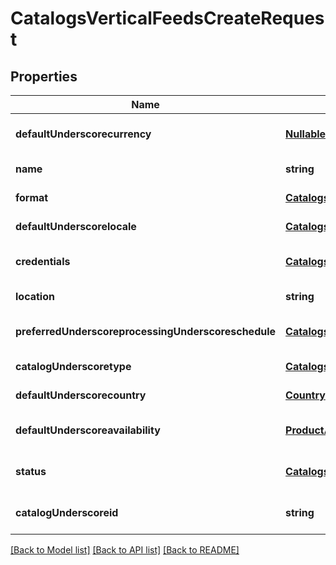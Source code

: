 # CatalogsVerticalFeedsCreateRequest

## Properties
Name | Type | Description | Notes
------------ | ------------- | ------------- | -------------
**defaultUnderscorecurrency** | [**NullableCurrency**](NullableCurrency.md) |  | [optional] [default to null]
**name** | **string** |  | [default to null]
**format** | [**CatalogsFormat**](CatalogsFormat.md) |  | [default to null]
**defaultUnderscorelocale** | [**CatalogsFeedsCreateRequestDefaultLocale**](CatalogsFeedsCreateRequestDefaultLocale.md) |  | [default to null]
**credentials** | [**CatalogsFeedCredentials**](CatalogsFeedCredentials.md) |  | [optional] [default to null]
**location** | **string** |  | [default to null]
**preferredUnderscoreprocessingUnderscoreschedule** | [**CatalogsFeedProcessingSchedule**](CatalogsFeedProcessingSchedule.md) |  | [optional] [default to null]
**catalogUnderscoretype** | [**CatalogsType**](CatalogsType.md) |  | [default to null]
**defaultUnderscorecountry** | [**Country**](Country.md) |  | [default to null]
**defaultUnderscoreavailability** | [**ProductAvailabilityType**](ProductAvailabilityType.md) |  | [optional] [default to null]
**status** | [**CatalogsStatus**](CatalogsStatus.md) |  | [optional] [default to null]
**catalogUnderscoreid** | **string** |  | [optional] [default to null]

[[Back to Model list]](../README.md#documentation-for-models) [[Back to API list]](../README.md#documentation-for-api-endpoints) [[Back to README]](../README.md)


